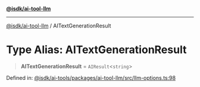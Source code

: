 [**@isdk/ai-tool-llm**](../README.md)

***

[@isdk/ai-tool-llm](../globals.md) / AITextGenerationResult

# Type Alias: AITextGenerationResult

> **AITextGenerationResult** = `AIResult`\<`string`\>

Defined in: [@isdk/ai-tools/packages/ai-tool-llm/src/llm-options.ts:98](https://github.com/isdk/ai-tool-llm.js/blob/5fb2d6a1dff4fec5f518e0409c4643d47c5f9643/src/llm-options.ts#L98)
